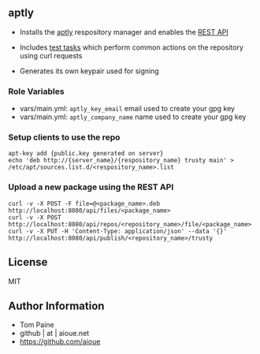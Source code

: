## aptly

* Installs the [aptly](http://www.aptly.info/) respository manager and enables the [REST API](http://www.aptly.info/doc/api/)

* Includes [test tasks](https://github.com/aioue/ansible-role-aptly/blob/master/tasks/test.yml) which perform common actions on the repository using curl requests

* Generates its own keypair used for signing

### Role Variables

* vars/main.yml: `aptly_key_email` email used to create your gpg key
* vars/main.yml: `aptly_company_name` name used to create your gpg key

### Setup clients to use the repo

```shell
apt-key add {public.key generated on server}
echo 'deb http://{server_name}/{respository_name} trusty main' > /etc/apt/sources.list.d/<respository_name>.list
```

### Upload a new package using the REST API

```shell
curl -v -X POST -F file=@<package_name>.deb http://localhost:8080/api/files/<package_name>
curl -v -X POST http://localhost:8080/api/repos/<repository_name>/file/<package_name>
curl -v -X PUT -H 'Content-Type: application/json' --data '{}' http://localhost:8080/api/publish/<repository_name>/trusty
```

## License

MIT

## Author Information

* Tom Paine
* github | at | aioue.net
* https://github.com/aioue
